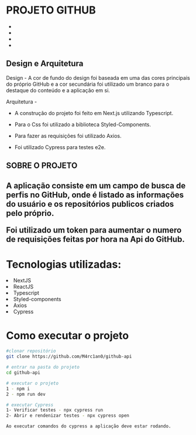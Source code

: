 # PROJETO GITHUB
-
-
-
-
<h2>Design e Arquitetura</h2>

Design - A cor de fundo do design foi baseada em uma das cores principais do próprio GitHub e a cor secundária foi utilizado um branco para o destaque
do conteúdo e a aplicação em si.

Arquitetura - 

- A construção do projeto foi feito em Next.js utilizando Typescript.

- Para o Css foi utilizado a biblioteca Styled-Components.

- Para fazer as requisições foi utilizado Axios.

- Foi utilizado Cypress para testes e2e.

<h2>SOBRE O PROJETO<h2/>

A aplicação consiste em um campo de busca de perfis no GitHub, onde é listado as informações do usuário e os repositórios publicos criados pelo próprio.

Foi utilizado um token para aumentar o numero de requisições feitas por hora na Api do GitHub.

# Tecnologias utilizadas:

<li>NextJS</li>
<li>ReactJS</li>
<li>Typescript</li>
<li>Styled-components</li>
<li>Axios</li>
<li>Cypress</li>

# Como executar o projeto

```bash
#clonar repositório 
git clone https://github.com/M4rc1an0/github-api

# entrar na pasta do projeto
cd github-api

# executar o projeto
1 - npm i
2 - npm run dev

# executar Cypress
1- Verificar testes - npx cypress run
2- Abrir e rendenizar testes - npx cypress open

Ao executar comandos do cypress a aplicação deve estar rodando.
```
